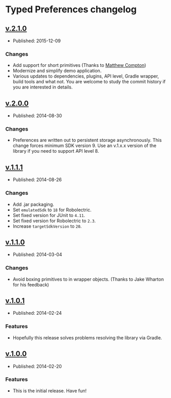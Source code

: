 # Typed Preferences changelog

## [v.2.1.0](https://github.com/johnjohndoe/TypedPreferences/tree/v.2.1.0)

* Published: 2015-12-09

### Changes

* Add support for short primitives (Thanks to [Matthew Compton](https://github.com/matthew-compton))
* Modernize and simplify demo application.
* Various updates to dependencies, plugins, API level, Gradle wrapper, build tools and what not.
  You are welcome to study the commit history if you are interested in details.


## [v.2.0.0](https://github.com/johnjohndoe/TypedPreferences/tree/v.2.0.0)

* Published: 2014-08-30

### Changes

* Preferences are written out to persistent storage asynchronously. This change forces minimum SDK version 9. Use an v.1.x.x version of the library if you need to support API level 8.


## [v.1.1.1](https://github.com/johnjohndoe/TypedPreferences/tree/v.1.1.1)

* Published: 2014-08-26

### Changes

* Add .jar packaging.
* Set `emulatedSdk` to `18` for Robolectric.
* Set fixed version for JUnit to `4.11`.
* Set fixed version for Robolectric to `2.3`.
* Increase `targetSdkVersion` to `20`.


## [v.1.1.0](https://github.com/johnjohndoe/TypedPreferences/tree/v.1.1.0)

* Published: 2014-03-04

### Changes

* Avoid boxing primitives to in wrapper objects. (Thanks to Jake Wharton for his feedback)


## [v.1.0.1](https://github.com/johnjohndoe/TypedPreferences/tree/v.1.0.1)

* Published: 2014-02-24

### Features

* Hopefully this release solves problems resolving the library via Gradle.


## [v.1.0.0](https://github.com/johnjohndoe/TypedPreferences/tree/v.1.0.0)

* Published: 2014-02-20

### Features

* This is the initial release. Have fun!
